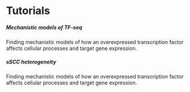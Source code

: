 # Tutorials

<div class="row">
    <div class="col-sm-6">
        <div class="card">
            <div class="card-body">
                <h5 class="card-title">Mechanistic models of TF-seq</h5>
                <p class="card-text">Finding mechanistic models of how an overexpressed transcription factor affects cellular processes and target gene expression.</p>
                <a href="#" class="stretched-link"></a>
            </div>
        </div>
    </div>
    <div class="col-sm-6">
        <div class="card">
            <!-- <img class="card-img-top" src="..." alt="Card image cap"> -->
            <div class="card-body">
                <h5 class="card-title">sSCC heterogeneity</h5>
                <p class="card-text">Finding mechanistic models of how an overexpressed transcription factor affects cellular processes and target gene expression.</p>
                <a href="#" class="stretched-link"></a>
            </div>
        </div>
    </div>
</div>